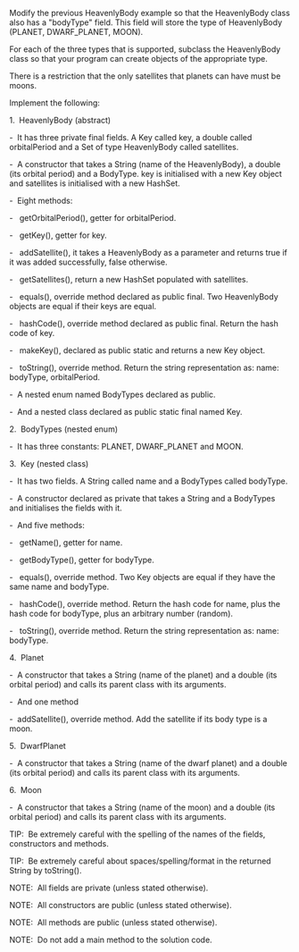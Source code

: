Modify the previous HeavenlyBody example so that the HeavenlyBody class also has a "bodyType" field. This field will store the type of HeavenlyBody (PLANET, DWARF_PLANET, MOON).

For each of the three types that is supported, subclass the HeavenlyBody class so that your program can create objects of the appropriate type.

There is a restriction that the only satellites that planets can have must be moons.

Implement the following:

1.  HeavenlyBody (abstract)

-  It has three private final fields. A Key called key, a double called orbitalPeriod and a Set of type HeavenlyBody called satellites.

-  A constructor that takes a String (name of the HeavenlyBody), a double (its orbital period) and a BodyType. key is initialised with a new Key object and satellites is initialised with a new HashSet.

-  Eight methods:

-   getOrbitalPeriod(), getter for orbitalPeriod.

-   getKey(), getter for key.

-   addSatellite(), it takes a HeavenlyBody as a parameter and returns true if it was added successfully, false otherwise.

-   getSatellites(), return a new HashSet populated with satellites.

-   equals(), override method declared as public final. Two HeavenlyBody objects are equal if their keys are equal.

-   hashCode(), override method declared as public final. Return the hash code of key.

-   makeKey(), declared as public static and returns a new Key object.

-   toString(), override method. Return the string representation as: name: bodyType, orbitalPeriod.

-  A nested enum named BodyTypes declared as public.

-  And a nested class declared as public static final named Key.

2.  BodyTypes (nested enum)

-  It has three constants: PLANET, DWARF_PLANET and MOON.

3.  Key (nested class)

-  It has two fields. A String called name and a BodyTypes called bodyType.

-  A constructor declared as private that takes a String and a BodyTypes and initialises the fields with it.

-  And five methods:

-   getName(), getter for name.

-   getBodyType(), getter for bodyType.

-   equals(), override method. Two Key objects are equal if they have the same name and bodyType.

-   hashCode(), override method. Return the hash code for name, plus the hash code for bodyType, plus an arbitrary number (random).

-   toString(), override method. Return the string representation as: name: bodyType.

4.  Planet

-  A constructor that takes a String (name of the planet) and a double (its orbital period) and calls its parent class with its arguments.

-  And one method

-  addSatellite(), override method. Add the satellite if its body type is a moon.

5.  DwarfPlanet

-  A constructor that takes a String (name of the dwarf planet) and a double (its orbital period) and calls its parent class with its arguments.

6.  Moon

-  A constructor that takes a String (name of the moon) and a double (its orbital period) and calls its parent class with its arguments.

TIP:  Be extremely careful with the spelling of the names of the fields, constructors and methods.

TIP:  Be extremely careful about spaces/spelling/format in the returned String by toString().

NOTE:  All fields are private (unless stated otherwise).

NOTE:  All constructors are public (unless stated otherwise).

NOTE:  All methods are public (unless stated otherwise).

NOTE:  Do not add a main method to the solution code.
